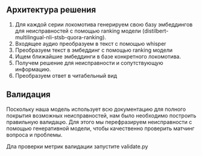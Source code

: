 ## Архитектура решения
1) Для каждой серии локомотива генерируем свою базу эмбеддингов для неисправностей с помощью ranking модели (distilbert-multilingual-nli-stsb-quora-ranking). 
2) Входящее аудио преобразуем в текст с помощью whisper
3) Преобразуем текст в эмбеддинг с помощью ranking модели
4) Ищем ближайшие эмбеддинги в базе конкретного локомотива.
5) Получем решение для неисправности и сопутствующую информацию.
6) Преобразуем ответ в читабельный вид

## Валидация
Поскольку наша модель использует всю документацию для полного покрытия возможных неисправностей, нам было необходимо построить правильную валидацю.
Для этого мы перефразируем неисправности с помощью генеративной модели, чтобы качественно проверить матчинг вопроса и проблемы.

Дла проверки метрик валидации запустите validate.py